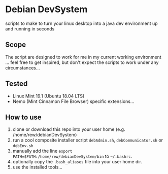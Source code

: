 # Debian DevSystem
scripts to make to turn your linux desktop into a java dev environment up and running in seconds

## Scope
The script are designed to work for me in my current working environment ... feel free to get inspired, but don't expect the scripts to work under any circumstances...

## Tested
- Linux Mint 19.1 (Ubuntu 18.04 LTS)
- Nemo (Mint Cinnamon File Browser) specific extensions...

## How to use
1. clone or download this repo into your user home (e.g. /home/rew/debianDevSystem)
2. run a cool composite installer script `debAdmin.sh`, `debCommunicator.sh` or `debEnv.sh`
3. manually add the line `export PATH=$PATH:/home/rew/debianDevSystem/bin` to `~/.bashrc`.
4. optionally copy the `.bash_aliases` file into your user home dir.
5. use the installed tools...
